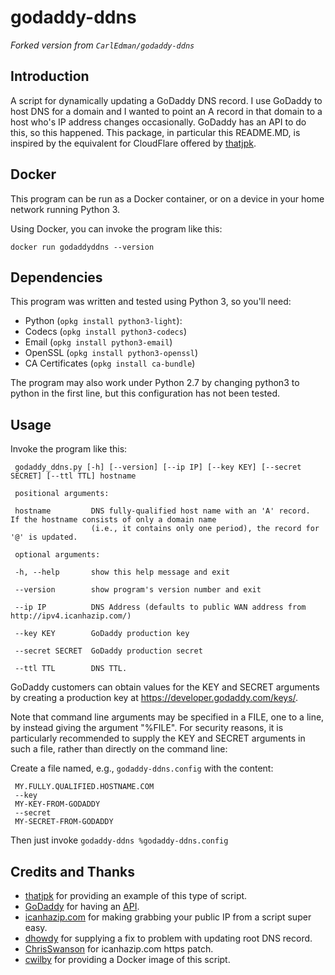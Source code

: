 # godaddy-ddns

*Forked version from `CarlEdman/godaddy-ddns`*


Introduction
------------
A script for dynamically updating a GoDaddy DNS record. I use GoDaddy to host DNS for a domain and I wanted to point an A record in that domain to a host who's IP address changes occasionally. GoDaddy has an API to do this, so this happened.  This package, in particular this README.MD, is inspired by the equivalent for CloudFlare offered by [thatjpk](https://github.com/thatjpk/cloudflare-ddns).

Docker
------
This program can be run as a Docker container, or on a device in your home network running Python 3.

Using Docker, you can invoke the program like this:

    docker run godaddyddns --version

Dependencies
------------
This program was written and tested using Python 3, so you'll need:

 - Python (`opkg install python3-light`):
 - Codecs (`opkg install python3-codecs`)
 - Email (`opkg install python3-email`)
 - OpenSSL (`opkg install python3-openssl`)
 - CA Certificates (`opkg install ca-bundle`)

The program may also work under Python 2.7 by changing python3 to python in the first line, but this configuration has not
been tested.

Usage
-----
Invoke the program like this:

     godaddy_ddns.py [-h] [--version] [--ip IP] [--key KEY] [--secret SECRET] [--ttl TTL] hostname

     positional arguments:

     hostname         DNS fully-qualified host name with an 'A' record.  If the hostname consists of only a domain name
                      (i.e., it contains only one period), the record for '@' is updated.

     optional arguments:

     -h, --help       show this help message and exit

     --version        show program's version number and exit

     --ip IP          DNS Address (defaults to public WAN address from http://ipv4.icanhazip.com/)

     --key KEY        GoDaddy production key

     --secret SECRET  GoDaddy production secret

     --ttl TTL        DNS TTL.

GoDaddy customers can obtain values for the KEY and SECRET arguments by creating a production key at https://developer.godaddy.com/keys/.

Note that command line arguments may be specified in a FILE, one to a line, by instead giving the argument "%FILE".  For security reasons, it is particularly recommended to supply the KEY and SECRET arguments in such a file, rather than directly on the command line:

Create a file named, e.g., `godaddy-ddns.config` with the content:

     MY.FULLY.QUALIFIED.HOSTNAME.COM
     --key
     MY-KEY-FROM-GODADDY
     --secret
     MY-SECRET-FROM-GODADDY

Then just invoke `godaddy-ddns %godaddy-ddns.config`

Credits and Thanks
------------------
 - [thatjpk](https://github.com/thatjpk/cloudflare-ddns) for providing an example of this type of script.
 - [GoDaddy](https://www.godaddy.com/) for having an [API](https://developer.godaddy.com/).
 - [icanhazip.com](http://icanhazip.com/) for making grabbing your public IP
    from a script super easy.
 - [dhowdy](https://github.com/dhowdy) for supplying a fix to problem with updating root DNS record.
 - [ChrisSwanson](https://github.com/ChrisSwanson) for icanhazip.com https patch.
 - [cwilby](https://github.com/cwilby) for providing a Docker image of this script.